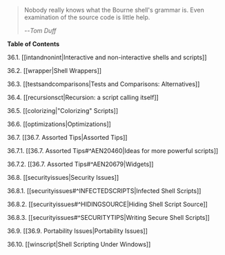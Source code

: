 > Nobody really knows what the Bourne shell's grammar is. Even examination of the source code is little help.
> 
> --<cite>Tom Duff</cite>

**Table of Contents**

36.1. [[intandnonint|Interactive and non-interactive shells and scripts]]

36.2. [[wrapper|Shell Wrappers]]

36.3. [[testsandcomparisons|Tests and Comparisons: Alternatives]]

36.4. [[recursionsct|Recursion: a script calling itself]]

36.5. [[colorizing|"Colorizing" Scripts]]

36.6. [[optimizations|Optimizations]]

36.7. [[36.7. Assorted Tips|Assorted Tips]]

36.7.1. [[36.7. Assorted Tips#^AEN20460|Ideas for more powerful scripts]]

36.7.2. [[36.7. Assorted Tips#^AEN20679|Widgets]]

36.8. [[securityissues|Security Issues]]

36.8.1. [[securityissues#^INFECTEDSCRIPTS|Infected Shell Scripts]]

36.8.2. [[securityissues#^HIDINGSOURCE|Hiding Shell Script Source]]

36.8.3. [[securityissues#^SECURITYTIPS|Writing Secure Shell Scripts]]

36.9. [[36.9. Portability Issues|Portability Issues]]

36.10. [[winscript|Shell Scripting Under Windows]]
